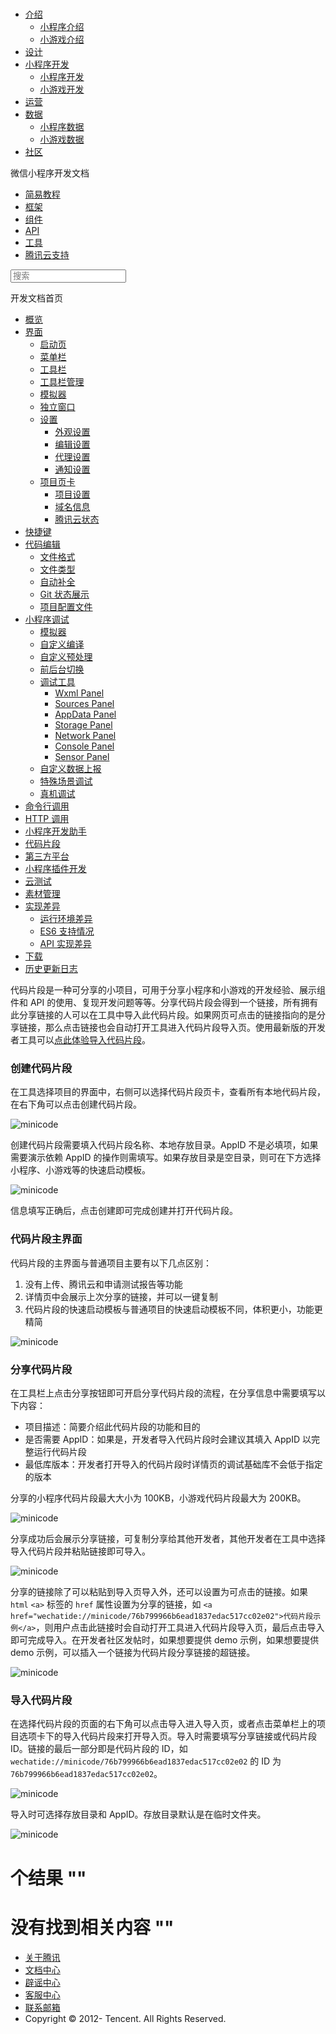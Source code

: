 <div class="book with-summary">

<div class="head">

<div class="head_box">

# [](javascript:; "_('微信公众平台 小程序')")

<div class="header_ctrls">

*   [介绍](javascript:;)
    *   [小程序介绍](https://mp.weixin.qq.com/debug/wxadoc/introduction/index.html)
    *   [小游戏介绍](https://mp.weixin.qq.com/debug/wxagame/introduction/index.html)
*   [设计](https://mp.weixin.qq.com/debug/wxadoc/design/index.html)
*   [小程序开发](javascript:;)
    *   [小程序开发](https://mp.weixin.qq.com/debug/wxadoc/dev/index.html)
    *   [小游戏开发](https://mp.weixin.qq.com/debug/wxagame/dev/index.html)
*   [运营](https://mp.weixin.qq.com/debug/wxadoc/product/index.html)
*   [数据](javascript:;)
    *   [小程序数据](https://mp.weixin.qq.com/debug/wxadoc/analysis/index.html)
    *   [小游戏数据](https://mp.weixin.qq.com/debug/wxagame/analysis/index.html)
*   [社区](https://developers.weixin.qq.com/)

</div>

</div>

</div>

<div class="sub_nav_box">

<div class="sub_nav_inner">

<div class="book-summary-opr" id="js-book-summary-opr"><a class="book-summary-btn"></a></div>

<div class="top_sub_nav">

<div class="top_title_wap"><span class="icon_title icon_dev"></span>

微信小程序开发文档

</div>

*   [简易教程](../)
*   [框架](../framework/MINA.html)
*   [组件](../component/)
*   [API](../api/)
*   [工具](devtools.html)
*   [腾讯云支持](../qcloud/qcloud.html)

</div>

<div id="book-search-input" role="search">

<form><label for="search-input" class="search-icon" id="js-search-icon"></label><input type="text" id="search-input" name="search-input" placeholder="搜索"> </form>

</div>

</div>

</div>

<div class="book-summary">

<div class="book-summary-home" id="js-summary-home"><a><span class="icon_home_s icon_dev"></span><span class="s_title_2">开发文档首页</span></a></div>

<nav role="navigation">

*   [概览](devtools.html)
*   [界面](page.html)
    *   [启动页](page.html#启动页)
    *   [菜单栏](page.html#菜单栏)
    *   [工具栏](page.html#工具栏)
    *   [工具栏管理](page.html#工具栏管理)
    *   [模拟器](page.html#模拟器)
    *   [独立窗口](page.html#独立窗口)
    *   [设置](settings.html)
        *   [外观设置](settings.html#外观设置)
        *   [编辑设置](settings.html#编辑设置)
        *   [代理设置](settings.html#代理设置)
        *   [通知设置](settings.html#通知设置)
    *   [项目页卡](project.html)
        *   [项目设置](project.html#项目设置)
        *   [域名信息](project.html#域名信息)
        *   [腾讯云状态](project.html#腾讯云状态)
*   [快捷键](shortcut.html)
*   [代码编辑](edit.html)
    *   [文件格式](edit.html#文件格式)
    *   [文件类型](edit.html#文件支持)
    *   [自动补全](edit.html#自动补全)
    *   [Git 状态展示](edit.html#git-状态展示)
    *   [项目配置文件](projectconfig.html)
*   [小程序调试](debug.html)
    *   [模拟器](debug.html#模拟器)
    *   [自定义编译](debug.html#自定义编译)
    *   [自定义预处理](debug.html#自定义预处理)
    *   [前后台切换](debug.html#前后台切换)
    *   [调试工具](debug.html#调试工具)
        *   [Wxml Panel](debug.html#wxml-panel)
        *   [Sources Panel](debug.html#sources-panel)
        *   [AppData Panel](debug.html#appdata-panel)
        *   [Storage Panel](debug.html#storage-panel)
        *   [Network Panel](debug.html#network-panel)
        *   [Console Panel](debug.html#console-panel)
        *   [Sensor Panel](debug.html#sensor-panel)
    *   [自定义数据上报](debug.html#自定义数据上报)
    *   [特殊场景调试](different.html)
    *   [真机调试](remote-debug.html)
*   [命令行调用](cli.html)
*   [HTTP 调用](http.html)
*   [小程序开发助手](mydev.html)
*   [代码片段](minicode.html)
*   [第三方平台](ext.html)
*   [小程序插件开发](plugin.html)
*   [云测试](monkey-test.html)
*   [素材管理](../qcloud/material.html)
*   [实现差异](details.html)
    *   [运行环境差异](details.html#运行环境差异)
    *   [ES6 支持情况](details.html#客户端es6-api-支持情况)
    *   [API 实现差异](notsupport.html)
*   [下载](download.html)
*   [历史更新日志](uplog.html)

</nav>

</div>

<div class="book-body">

<div class="body-inner">

<div class="page-wrapper" tabindex="-1" role="main">

<div class="page-inner">

<div id="book-search-results">

<div class="search-noresults">

<section class="normal markdown-section">

代码片段是一种可分享的小项目，可用于分享小程序和小游戏的开发经验、展示组件和 API 的使用、复现开发问题等等。分享代码片段会得到一个链接，所有拥有此分享链接的人可以在工具中导入此代码片段。如果网页可点击的链接指向的是分享链接，那么点击链接也会自动打开工具进入代码片段导入页。使用最新版的开发者工具可以[点此体验导入代码片段](wechatide://minicode/a07de76a27e3e7836c4ea39d72f75eda)。

### 创建代码片段

在工具选择项目的界面中，右侧可以选择代码片段页卡，查看所有本地代码片段，在右下角可以点击创建代码片段。

![minicode](https://mp.weixin.qq.com/debug/wxadoc/dev/image/devtools/minicode/select-project.jpg)

创建代码片段需要填入代码片段名称、本地存放目录。AppID 不是必填项，如果需要演示依赖 AppID 的操作则需填写。如果存放目录是空目录，则可在下方选择小程序、小游戏等的快速启动模板。

![minicode](https://mp.weixin.qq.com/debug/wxadoc/dev/image/devtools/minicode/create-minicode.jpg)

信息填写正确后，点击创建即可完成创建并打开代码片段。

### 代码片段主界面

代码片段的主界面与普通项目主要有以下几点区别：

1.  没有上传、腾讯云和申请测试报告等功能
2.  详情页中会展示上次分享的链接，并可以一键复制
3.  代码片段的快速启动模板与普通项目的快速启动模板不同，体积更小，功能更精简

![minicode](https://mp.weixin.qq.com/debug/wxadoc/dev/image/devtools/minicode/project.jpg)

### 分享代码片段

在工具栏上点击分享按钮即可开启分享代码片段的流程，在分享信息中需要填写以下内容：

*   项目描述：简要介绍此代码片段的功能和目的
*   是否需要 AppID：如果是，开发者导入代码片段时会建议其填入 AppID 以完整运行代码片段
*   最低库版本：开发者打开导入的代码片段时详情页的调试基础库不会低于指定的版本

分享的小程序代码片段最大大小为 100KB，小游戏代码片段最大为 200KB。

![minicode](https://mp.weixin.qq.com/debug/wxadoc/dev/image/devtools/minicode/share.png)

分享成功后会展示分享链接，可复制分享给其他开发者，其他开发者在工具中选择导入代码片段并粘贴链接即可导入。

![minicode](https://mp.weixin.qq.com/debug/wxadoc/dev/image/devtools/minicode/share-success.png)

分享的链接除了可以粘贴到导入页导入外，还可以设置为可点击的链接。如果 `html` `<a>` 标签的 `href` 属性设置为分享的链接，如 `<a href="wechatide://minicode/76b799966b6ead1837edac517cc02e02">代码片段示例</a>`，则用户点击此链接时会自动打开工具进入代码片段导入页，最后点击导入即可完成导入。在开发者社区发帖时，如果想要提供 demo 示例，如果想要提供 demo 示例，可以插入一个链接为代码片段分享链接的超链接。

![minicode](https://mp.weixin.qq.com/debug/wxadoc/dev/image/devtools/minicode/share-bbs.png)

### 导入代码片段

在选择代码片段的页面的右下角可以点击导入进入导入页，或者点击菜单栏上的项目选项卡下的导入代码片段来打开导入页。导入时需要填写分享链接或代码片段 ID。链接的最后一部分即是代码片段的 ID，如 `wechatide://minicode/76b799966b6ead1837edac517cc02e02` 的 ID 为 `76b799966b6ead1837edac517cc02e02`。

![minicode](https://mp.weixin.qq.com/debug/wxadoc/dev/image/devtools/minicode/import-minicode.jpg)

导入时可选择存放目录和 AppID。存放目录默认是在临时文件夹。

![minicode](https://mp.weixin.qq.com/debug/wxadoc/dev/image/devtools/minicode/import-minicode-info.jpg)

</section>

</div>

<div class="search-results">

<div class="has-results">

# <span class="search-results-count"></span>个结果 "<span class="search-query"></span>"

</div>

<div class="no-results">

# 没有找到相关内容 "<span class="search-query"></span>"

</div>

</div>

</div>

</div>

</div>

<div class="foot" id="footer">

*   [关于腾讯](http://www.tencent.com/zh-cn/index.shtml)
*   [文档中心](https://mp.weixin.qq.com/debug/wxadoc/introduction/index.html?t=1484641676&)
*   [辟谣中心](https://mp.weixin.qq.com/cgi-bin/opshowpage?action=dispelinfo&lang=zh_CN&begin=1&count=9)
*   [客服中心](http://kf.qq.com/faq/120911VrYVrA1509086vyumm.html)
*   [联系邮箱](mailto:weixinmp@qq.com)
*   Copyright © 2012-<span id="s_copyright_year"></span> Tencent. All Rights Reserved.

</div>

</div>

[](mydev.html)[](ext.html)</div>

</div>